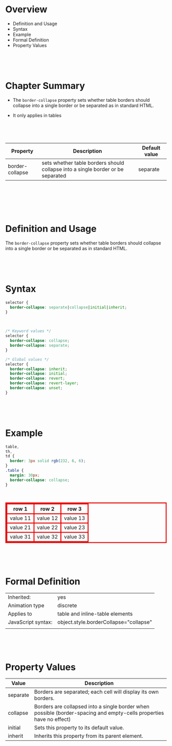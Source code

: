 # Overview

- Definition and Usage
- Syntax
- Example
- Formal Definition
- Property Values

&nbsp;

&nbsp;

# Chapter Summary

- The `border-collapse` property sets whether table borders should collapse into a single border or be separated as in standard HTML.

- It only applies in tables

&nbsp;

&nbsp;

| Property        | Description                                                                     | Default value |
| --------------- | ------------------------------------------------------------------------------- | ------------- |
| border-collapse | sets whether table borders should collapse into a single border or be separated | separate      |

&nbsp;

&nbsp;

&nbsp;

# Definition and Usage

The `border-collapse` property sets whether table borders should collapse into a single border or be separated as in standard HTML.

&nbsp;

&nbsp;

# Syntax

```css
selector {
  border-collapse: separate|collapse|initial|inherit;
}
```

&nbsp;

```css
/* Keyword values */
selector {
  border-collapse: collapse;
  border-collapse: separate;
}

/* Global values */
selector {
  border-collapse: inherit;
  border-collapse: initial;
  border-collapse: revert;
  border-collapse: revert-layer;
  border-collapse: unset;
}
```

&nbsp;

&nbsp;

# Example

```css
table,
th,
td {
  border: 3px solid rgb(232, 6, 6);
}
.table {
  margin: 30px;
  border-collapse: collapse;
}
```

&nbsp;

<table class="table" style="border: 3px solid rgb(232, 6, 6); border-collapse: collapse;" >
        <thead>
            <tr >
                <th style="border: 3px solid rgb(232, 6, 6);" >row 1</th>
                <th style="border: 3px solid rgb(232, 6, 6);" >row 2</th>
                <th style="border: 3px solid rgb(232, 6, 6);" >row 3</th>
            </tr>
        </thead>
        <tbody>
            <tr>
                <td style="border: 3px solid rgb(232, 6, 6);" >value 11</td>
                <td style="border: 3px solid rgb(232, 6, 6);" >value 12</td>
                <td style="border: 3px solid rgb(232, 6, 6);" >value 13</td>
            </tr>
            <tr>
                <td style="border: 3px solid rgb(232, 6, 6);" >value 21</td>
                <td style="border: 3px solid rgb(232, 6, 6);" >value 22</td>
                <td style="border: 3px solid rgb(232, 6, 6);" >value 23</td>
            </tr>
            <tr>
                <td style="border: 3px solid rgb(232, 6, 6);" >value 31</td>
                <td style="border: 3px solid rgb(232, 6, 6);" >value 32</td>
                <td style="border: 3px solid rgb(232, 6, 6);" >value 33</td>
            </tr>
        </tbody>
    </table>

&nbsp;

&nbsp;

# Formal Definition

|                    |                                        |
| ------------------ | -------------------------------------- |
| Inherited:         | yes                                    |
| Animation type     | discrete                               |
| Applies to         | table and inline-table elements        |
| JavaScript syntax: | object.style.borderCollapse="collapse" |
|                    |                                        |

&nbsp;

&nbsp;

# Property Values

| Value    | Description                                                                                                         |
| -------- | ------------------------------------------------------------------------------------------------------------------- |
| separate | Borders are separated; each cell will display its own borders.                                                      |
| collapse | Borders are collapsed into a single border when possible (border-spacing and empty-cells properties have no effect) |
| initial  | Sets this property to its default value.                                                                            |
| inherit  | Inherits this property from its parent element.                                                                     |
